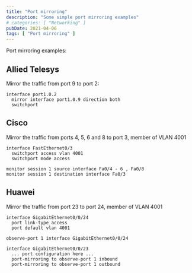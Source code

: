 ```yaml
---
title: "Port mirroring"
description: "Some simple port mirroring examples"
# categories: [ "Networking" ]
pubDate: 2021-04-06
tags: [ "Port mirroring" ]
---
```


Port mirroring examples:

## Allied Telesys

Mirror the traffic from port 9 to port 2:

```text
interface port1.0.2
  mirror interface port1.0.9 direction both
  switchport
```

## Cisco

Mirror the traffic from ports 4, 5, 6 and 8 to port 3, member of VLAN 4001

```text
interface FastEthernet0/3
  switchport access vlan 4001
  switchport mode access

monitor session 1 source interface Fa0/4 - 6 , Fa0/8
monitor session 1 destination interface Fa0/3
```

## Huawei

Mirror the traffic from port 23 to port 24, member of VLAN 4001

```text
interface GigabitEthernet0/0/24
  port link-type access
  port default vlan 4001

observe-port 1 interface GigabitEthernet0/0/24

interface GigabitEthernet0/0/23
  ... port configuration here ...
  port-mirroring to observe-port 1 inbound
  port-mirroring to observe-port 1 outbound
```
